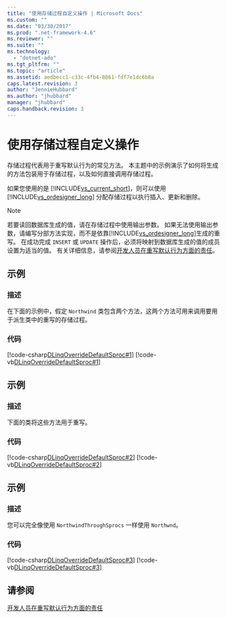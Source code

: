 ```yaml
---
title: "使用存储过程自定义操作 | Microsoft Docs"
ms.custom: ""
ms.date: "03/30/2017"
ms.prod: ".net-framework-4.6"
ms.reviewer: ""
ms.suite: ""
ms.technology: 
  - "dotnet-ado"
ms.tgt_pltfrm: ""
ms.topic: "article"
ms.assetid: aedbecc1-c33c-4fb4-8861-fdf7e1dc6b8a
caps.latest.revision: 3
author: "JennieHubbard"
ms.author: "jhubbard"
manager: "jhubbard"
caps.handback.revision: 3
---
```

# 使用存储过程自定义操作
存储过程代表用于重写默认行为的常见方法。  本主题中的示例演示了如何将生成的方法包装用于存储过程，以及如何直接调用存储过程。  
  
 如果您使用的是 [!INCLUDE[vs_current_short](../../../../../../includes/vs-current-short-md.md)]，则可以使用 [!INCLUDE[vs_ordesigner_long](../../../../../../includes/vs-ordesigner-long-md.md)] 分配存储过程以执行插入、更新和删除。  
  
> [!NOTE]
>  若要读回数据库生成的值，请在存储过程中使用输出参数。  如果无法使用输出参数，请编写分部方法实现，而不是依靠[!INCLUDE[vs_ordesigner_long](../../../../../../includes/vs-ordesigner-long-md.md)]生成的重写。  在成功完成 `INSERT` 或 `UPDATE` 操作后，必须将映射到数据库生成的值的成员设置为适当的值。  有关详细信息，请参阅[开发人员在重写默认行为方面的责任](../../../../../../docs/framework/data/adonet/sql/linq/responsibilities-of-the-developer-in-overriding-default-behavior.md)。  
  
## 示例  
  
### 描述  
 在下面的示例中，假定 `Northwind` 类包含两个方法，这两个方法可用来调用要用于派生类中的重写的存储过程。  
  
### 代码  
 [!code-csharp[DLinqOverrideDefaultSproc#1](../../../../../../samples/snippets/csharp/VS_Snippets_Data/DLinqOverrideDefaultSproc/cs/northwind.cs#1)]
 [!code-vb[DLinqOverrideDefaultSproc#1](../../../../../../samples/snippets/visualbasic/VS_Snippets_Data/DLinqOverrideDefaultSproc/vb/northwind.vb#1)]  
  
## 示例  
  
### 描述  
 下面的类将这些方法用于重写。  
  
### 代码  
 [!code-csharp[DLinqOverrideDefaultSproc#2](../../../../../../samples/snippets/csharp/VS_Snippets_Data/DLinqOverrideDefaultSproc/cs/northwind.cs#2)]
 [!code-vb[DLinqOverrideDefaultSproc#2](../../../../../../samples/snippets/visualbasic/VS_Snippets_Data/DLinqOverrideDefaultSproc/vb/northwind.vb#2)]  
  
## 示例  
  
### 描述  
 您可以完全像使用 `NorthwindThroughSprocs` 一样使用 `Northwnd`。  
  
### 代码  
 [!code-csharp[DLinqOverrideDefaultSproc#3](../../../../../../samples/snippets/csharp/VS_Snippets_Data/DLinqOverrideDefaultSproc/cs/Program.cs#3)]
 [!code-vb[DLinqOverrideDefaultSproc#3](../../../../../../samples/snippets/visualbasic/VS_Snippets_Data/DLinqOverrideDefaultSproc/vb/Module1.vb#3)]  
  
## 请参阅  
 [开发人员在重写默认行为方面的责任](../../../../../../docs/framework/data/adonet/sql/linq/responsibilities-of-the-developer-in-overriding-default-behavior.md)